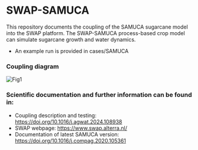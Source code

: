 # SWAP-SAMUCA
This repository documents the coupling of the SAMUCA sugarcane model into the SWAP platform. The SWAP-SAMUCA process-based crop model can simulate sugarcane growth and water dynamics.
- An example run is provided in cases/SAMUCA

### Coupling diagram
![Fig1](https://github.com/Murilodsv/SWAP-SAMUCA/assets/16140093/b9ceeec2-c8f7-4169-916a-688431d7394a)


### Scientific documentation and further information can be found in:

- Coupling description and testing: https://doi.org/10.1016/j.agwat.2024.108938
- SWAP webpage: https://www.swap.alterra.nl/
- Documentation of latest SAMUCA version: https://doi.org/10.1016/j.compag.2020.105361
